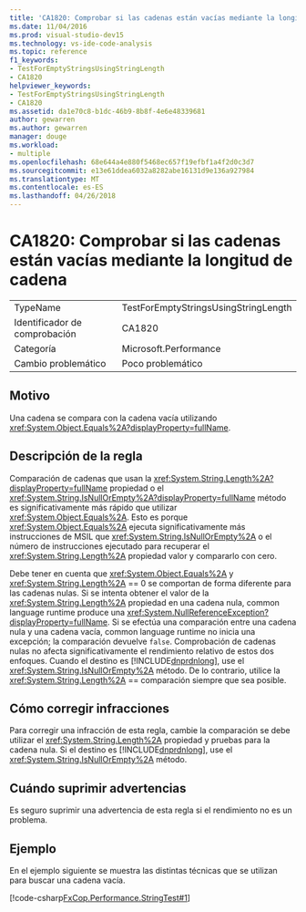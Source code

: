 ```yaml
---
title: 'CA1820: Comprobar si las cadenas están vacías mediante la longitud de cadena'
ms.date: 11/04/2016
ms.prod: visual-studio-dev15
ms.technology: vs-ide-code-analysis
ms.topic: reference
f1_keywords:
- TestForEmptyStringsUsingStringLength
- CA1820
helpviewer_keywords:
- TestForEmptyStringsUsingStringLength
- CA1820
ms.assetid: da1e70c8-b1dc-46b9-8b8f-4e6e48339681
author: gewarren
ms.author: gewarren
manager: douge
ms.workload:
- multiple
ms.openlocfilehash: 68e644a4e880f5468ec657f19efbf1a4f2d0c3d7
ms.sourcegitcommit: e13e61ddea6032a8282abe16131d9e136a927984
ms.translationtype: MT
ms.contentlocale: es-ES
ms.lasthandoff: 04/26/2018
---
```

# <a name="ca1820-test-for-empty-strings-using-string-length"></a>CA1820: Comprobar si las cadenas están vacías mediante la longitud de cadena
|||
|-|-|
|TypeName|TestForEmptyStringsUsingStringLength|
|Identificador de comprobación|CA1820|
|Categoría|Microsoft.Performance|
|Cambio problemático|Poco problemático|

## <a name="cause"></a>Motivo
 Una cadena se compara con la cadena vacía utilizando <xref:System.Object.Equals%2A?displayProperty=fullName>.

## <a name="rule-description"></a>Descripción de la regla
 Comparación de cadenas que usan la <xref:System.String.Length%2A?displayProperty=fullName> propiedad o el <xref:System.String.IsNullOrEmpty%2A?displayProperty=fullName> método es significativamente más rápido que utilizar <xref:System.Object.Equals%2A>. Esto es porque <xref:System.Object.Equals%2A> ejecuta significativamente más instrucciones de MSIL que <xref:System.String.IsNullOrEmpty%2A> o el número de instrucciones ejecutado para recuperar el <xref:System.String.Length%2A> propiedad valor y compararlo con cero.

 Debe tener en cuenta que <xref:System.Object.Equals%2A> y <xref:System.String.Length%2A> == 0 se comportan de forma diferente para las cadenas nulas. Si se intenta obtener el valor de la <xref:System.String.Length%2A> propiedad en una cadena nula, common language runtime produce una <xref:System.NullReferenceException?displayProperty=fullName>. Si se efectúa una comparación entre una cadena nula y una cadena vacía, common language runtime no inicia una excepción; la comparación devuelve `false`. Comprobación de cadenas nulas no afecta significativamente el rendimiento relativo de estos dos enfoques. Cuando el destino es [!INCLUDE[dnprdnlong](../code-quality/includes/dnprdnlong_md.md)], use el <xref:System.String.IsNullOrEmpty%2A> método. De lo contrario, utilice la <xref:System.String.Length%2A> == comparación siempre que sea posible.

## <a name="how-to-fix-violations"></a>Cómo corregir infracciones
 Para corregir una infracción de esta regla, cambie la comparación se debe utilizar el <xref:System.String.Length%2A> propiedad y pruebas para la cadena nula. Si el destino es [!INCLUDE[dnprdnlong](../code-quality/includes/dnprdnlong_md.md)], use el <xref:System.String.IsNullOrEmpty%2A> método.

## <a name="when-to-suppress-warnings"></a>Cuándo suprimir advertencias
 Es seguro suprimir una advertencia de esta regla si el rendimiento no es un problema.

## <a name="example"></a>Ejemplo
 En el ejemplo siguiente se muestra las distintas técnicas que se utilizan para buscar una cadena vacía.

 [!code-csharp[FxCop.Performance.StringTest#1](../code-quality/codesnippet/CSharp/ca1820-test-for-empty-strings-using-string-length_1.cs)]